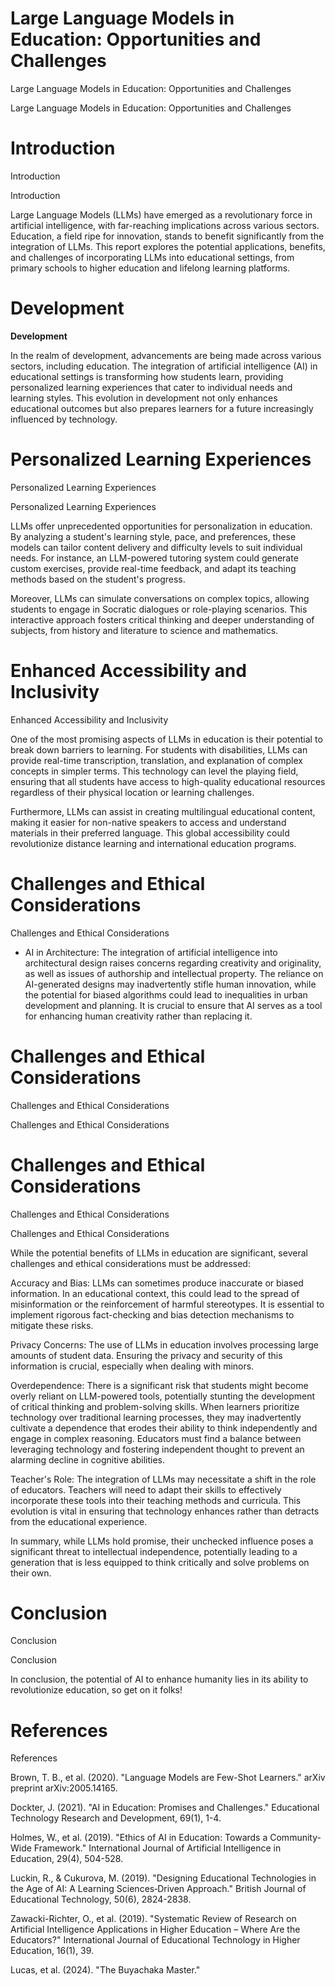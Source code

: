 # Large Language Models in Education: Opportunities and Challenges

Large Language Models in Education: Opportunities and Challenges

Large Language Models in Education: Opportunities and Challenges

# Introduction

Introduction

Introduction

Large Language Models (LLMs) have emerged as a revolutionary force in artificial intelligence, with far-reaching implications across various sectors. Education, a field ripe for innovation, stands to benefit significantly from the integration of LLMs. This report explores the potential applications, benefits, and challenges of incorporating LLMs into educational settings, from primary schools to higher education and lifelong learning platforms.

# Development

**Development**  

In the realm of development, advancements are being made across various sectors, including education. The integration of artificial intelligence (AI) in educational settings is transforming how students learn, providing personalized learning experiences that cater to individual needs and learning styles. This evolution in development not only enhances educational outcomes but also prepares learners for a future increasingly influenced by technology.

# Personalized Learning Experiences

Personalized Learning Experiences

Personalized Learning Experiences

LLMs offer unprecedented opportunities for personalization in education. By analyzing a student's learning style, pace, and preferences, these models can tailor content delivery and difficulty levels to suit individual needs. For instance, an LLM-powered tutoring system could generate custom exercises, provide real-time feedback, and adapt its teaching methods based on the student's progress.

Moreover, LLMs can simulate conversations on complex topics, allowing students to engage in Socratic dialogues or role-playing scenarios. This interactive approach fosters critical thinking and deeper understanding of subjects, from history and literature to science and mathematics.

# Enhanced Accessibility and Inclusivity

Enhanced Accessibility and Inclusivity

One of the most promising aspects of LLMs in education is their potential to break down barriers to learning. For students with disabilities, LLMs can provide real-time transcription, translation, and explanation of complex concepts in simpler terms. This technology can level the playing field, ensuring that all students have access to high-quality educational resources regardless of their physical location or learning challenges.

Furthermore, LLMs can assist in creating multilingual educational content, making it easier for non-native speakers to access and understand materials in their preferred language. This global accessibility could revolutionize distance learning and international education programs.

# Challenges and Ethical Considerations

Challenges and Ethical Considerations 

- AI in Architecture: The integration of artificial intelligence into architectural design raises concerns regarding creativity and originality, as well as issues of authorship and intellectual property. The reliance on AI-generated designs may inadvertently stifle human innovation, while the potential for biased algorithms could lead to inequalities in urban development and planning. It is crucial to ensure that AI serves as a tool for enhancing human creativity rather than replacing it.

# Challenges and Ethical Considerations

Challenges and Ethical Considerations

Challenges and Ethical Considerations

# Challenges and Ethical Considerations

Challenges and Ethical Considerations

Challenges and Ethical Considerations

While the potential benefits of LLMs in education are significant, several challenges and ethical considerations must be addressed:

Accuracy and Bias: LLMs can sometimes produce inaccurate or biased information. In an educational context, this could lead to the spread of misinformation or the reinforcement of harmful stereotypes. It is essential to implement rigorous fact-checking and bias detection mechanisms to mitigate these risks.

Privacy Concerns: The use of LLMs in education involves processing large amounts of student data. Ensuring the privacy and security of this information is crucial, especially when dealing with minors.

Overdependence: There is a significant risk that students might become overly reliant on LLM-powered tools, potentially stunting the development of critical thinking and problem-solving skills. When learners prioritize technology over traditional learning processes, they may inadvertently cultivate a dependence that erodes their ability to think independently and engage in complex reasoning. Educators must find a balance between leveraging technology and fostering independent thought to prevent an alarming decline in cognitive abilities.

Teacher's Role: The integration of LLMs may necessitate a shift in the role of educators. Teachers will need to adapt their skills to effectively incorporate these tools into their teaching methods and curricula. This evolution is vital in ensuring that technology enhances rather than detracts from the educational experience.

In summary, while LLMs hold promise, their unchecked influence poses a significant threat to intellectual independence, potentially leading to a generation that is less equipped to think critically and solve problems on their own.

# Conclusion

Conclusion

Conclusion

In conclusion, the potential of AI to enhance humanity lies in its ability to revolutionize education, so get on it folks!

# References

References

Brown, T. B., et al. (2020). "Language Models are Few-Shot Learners." arXiv preprint arXiv:2005.14165.

Dockter, J. (2021). "AI in Education: Promises and Challenges." Educational Technology Research and Development, 69(1), 1-4.

Holmes, W., et al. (2019). "Ethics of AI in Education: Towards a Community-Wide Framework." International Journal of Artificial Intelligence in Education, 29(4), 504-528.

Luckin, R., & Cukurova, M. (2019). "Designing Educational Technologies in the Age of AI: A Learning Sciences‐Driven Approach." British Journal of Educational Technology, 50(6), 2824-2838.

Zawacki-Richter, O., et al. (2019). "Systematic Review of Research on Artificial Intelligence Applications in Higher Education – Where Are the Educators?" International Journal of Educational Technology in Higher Education, 16(1), 39.

Lucas, et al. (2024). "The Buyachaka Master."


